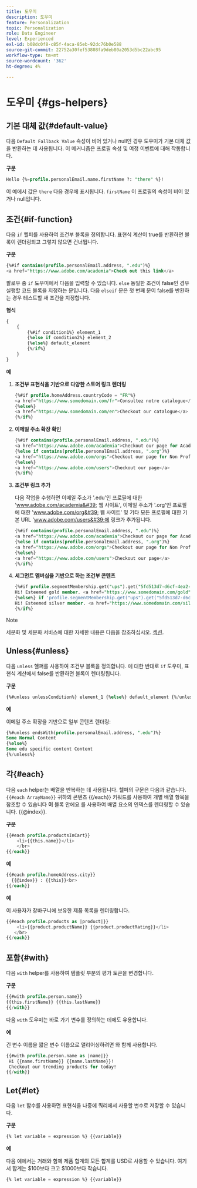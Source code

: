 ```yaml
---
title: 도우미
description: 도우미
feature: Personalization
topic: Personalization
role: Data Engineer
level: Experienced
exl-id: b08dc0f8-c85f-4aca-85eb-92dc76b0e588
source-git-commit: 22752a30fef53808fa9deb80a2053d5bc22abc95
workflow-type: tm+mt
source-wordcount: '362'
ht-degree: 4%

---
```


# 도우미 {#gs-helpers}

## 기본 대체 값{#default-value}

다음 `Default Fallback Value` 속성이 비어 있거나 null인 경우 도우미가 기본 대체 값을 반환하는 데 사용됩니다. 이 메커니즘은 프로필 속성 및 여정 이벤트에 대해 작동합니다.

**구문**

```sql
Hello {%=profile.personalEmail.name.firstName ?: "there" %}!
```

이 예에서 값은 `there` 다음 경우에 표시됩니다. `firstName` 이 프로필의 속성이 비어 있거나 null입니다.

## 조건{#if-function}

다음 `if` 헬퍼를 사용하여 조건부 블록을 정의합니다.
표현식 계산이 true를 반환하면 블록이 렌더링되고 그렇지 않으면 건너뜁니다.

**구문**

```sql
{%#if contains(profile.personalEmail.address, ".edu")%}
<a href="https://www.adobe.com/academia">Check out this link</a>
```

팔로우 중 `if` 도우미에서 다음을 입력할 수 있습니다. `else` 동일한 조건이 false인 경우 실행할 코드 블록을 지정하는 문입니다.
다음 `elseif` 문은 첫 번째 문이 false를 반환하는 경우 테스트할 새 조건을 지정합니다.


**형식**

```sql
{
    {
        {%#if condition1%} element_1 
        {%else if condition2%} element_2 
        {%else%} default_element 
        {%/if%}
    }
}
```

**예**

1. **조건부 표현식을 기반으로 다양한 스토어 링크 렌더링**

   ```sql
   {%#if profile.homeAddress.countryCode = "FR"%}
   <a href="https://www.somedomain.com/fr">Consultez notre catalogue</a>
   {%else%}
   <a href="https://www.somedomain.com/en">Checkout our catalogue</a>
   {%/if%}
   ```

1. **이메일 주소 확장 확인**

   ```sql
   {%#if contains(profile.personalEmail.address, ".edu")%}
   <a href="https://www.adobe.com/academia">Checkout our page for Academia personals</a>
   {%else if contains(profile.personalEmail.address, ".org")%}
   <a href="https://www.adobe.com/orgs">Checkout our page for Non Profits</a>
   {%else%}
   <a href="https://www.adobe.com/users">Checkout our page</a>
   {%/if%}
   ```

1. **조건부 링크 추가**

   다음 작업을 수행하면 이메일 주소가 &#39;.edu&#39;인 프로필에 대한 &#39;www.adobe.com/academia&#39; 웹 사이트&#39;, 이메일 주소가 &#39;.org&#39;인 프로필에 대한 &#39;www.adobe.com/org&#39; 웹 사이트&#39; 및 기타 모든 프로필에 대한 기본 URL &#39;www.adobe.com/users&#39;에 링크가 추가됩니다.

   ```sql
   {%#if contains(profile.personalEmail.address, ".edu")%}
   <a href="https://www.adobe.com/academia">Checkout our page for Academia personals</a>
   {%else if contains(profile.personalEmail.address, ".org")%}
   <a href="https://www.adobe.com/orgs">Checkout our page for Non Profits</a>
   {%else%}
   <a href="https://www.adobe.com/users">Checkout our page</a>
   {%/if%}
   ```

1. **세그먼트 멤버십을 기반으로 하는 조건부 콘텐츠**

   ```sql
   {%#if profile.segmentMembership.get("ups").get("5fd513d7-d6cf-4ea2-856a-585150041a8b").status = "existing"%}
   Hi! Esteemed gold member. <a href="https://www.somedomain.com/gold">Checkout your exclusive perks </a>
   {%else%} if 'profile.segmentMembership.get("ups").get("5fd513d7-d6cf-4ea2-856a-585150041a8c").status = "existing"'%}
   Hi! Esteemed silver member. <a href="https://www.somedomain.com/silver">Checkout your exclusive perks </a>
   {%/if%}
   ```

>[!NOTE]
>
>세분화 및 세분화 서비스에 대한 자세한 내용은 다음을 참조하십시오. [섹션](../../segment/about-segments.md).


## Unless{#unless}

다음 `unless` 헬퍼를 사용하여 조건부 블록을 정의합니다. 에 대한 반대로 `if`  도우미, 표현식 계산에서 false를 반환하면 블록이 렌더링됩니다.

**구문**

```sql
{%#unless unlessCondition%} element_1 {%else%} default_element {%/unless%}
```

**예**

이메일 주소 확장을 기반으로 일부 콘텐츠 렌더링:

```sql
{%#unless endsWith(profile.personalEmail.address, ".edu")%}
Some Normal Content
{%else%}
Some edu specific content Content
{%/unless%}
```

## 각{#each}

다음 `each` helper는 배열을 반복하는 데 사용됩니다.
헬퍼의 구문은 다음과 같습니다. ```{{#each ArrayName}}``` 귀하의 콘텐츠 {{/each}}
키워드를 사용하여 개별 배열 항목을 참조할 수 있습니다 **이** 블록 안에요 를 사용하여 배열 요소의 인덱스를 렌더링할 수 있습니다. {{@index}}.

**구문**

```sql
{{#each profile.productsInCart}}
    <li>{{this.name}}</li>
    </br>
{{/each}}
```

**예**

```sql
{{#each profile.homeAddress.city}}
  {{@index}} : {{this}}<br>
{{/each}}
```

**예**

이 사용자가 장바구니에 보유한 제품 목록을 렌더링합니다.

```sql
{{#each profile.products as |product|}}
    <li>{{product.productName}} {{product.productRating}}</li>
   </br>
{{/each}}
```

## 포함{#with}

다음 `with` helper를 사용하여 템플릿 부분의 평가 토큰을 변경합니다.

**구문**

```sql
{{#with profile.person.name}}
{{this.firstName}} {{this.lastName}}
{{/with}}
```

다음 `with` 도우미는 바로 가기 변수를 정의하는 데에도 유용합니다.

**예**

긴 변수 이름을 짧은 변수 이름으로 앨리어싱하려면 와 함께 사용합니다.

```sql
{{#with profile.person.name as |name|}}
 Hi {{name.firstName}} {{name.lastName}}!
 Checkout our trending products for today!
{{/with}}
```

## Let{#let}

다음 `let` 함수를 사용하면 표현식을 나중에 쿼리에서 사용할 변수로 저장할 수 있습니다.

**구문**

```sql
{% let variable = expression %} {{variable}}
```

**예**

다음 예에서는 거래와 함께 제품 합계의 모든 합계를 USD로 사용할 수 있습니다. 여기서 합계는 $100보다 크고 $1000보다 작습니다.

```sql
{% let variable = expression %} {{variable}}
```
